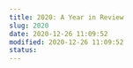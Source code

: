 ```yaml
---
title: 2020: A Year in Review
slug: 2020
date: 2020-12-26 11:09:52
modified: 2020-12-26 11:09:52
status: 
---
```


